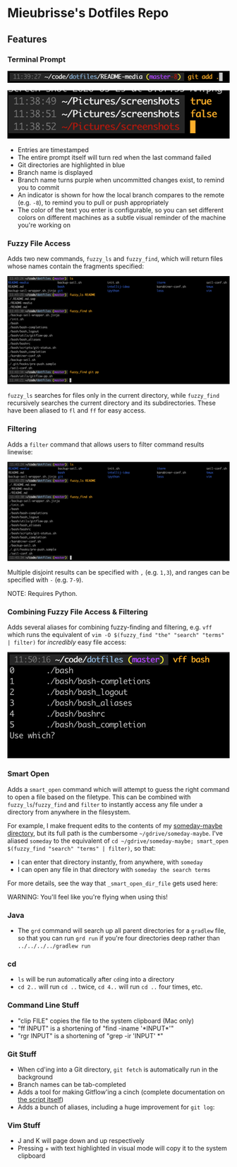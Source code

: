 Mieubrisse's Dotfiles Repo
==========================
Features
--------
### Terminal Prompt
![](./README-media/terminal-prompt1.png)

![](./README-media/terminal-prompt2.png)

* Entries are timestamped
* The entire prompt itself will turn red when the last command failed
* Git directories are highlighted in blue
* Branch name is displayed
* Branch name turns purple when uncommitted changes exist, to remind you to commit
* An indicator is shown for how the local branch compares to the remote (e.g. `-8`), to remind you to pull or push appropriately
* The color of the text you enter is configurable, so you can set different colors on different machines as a subtle visual reminder of the machine you're working on

### Fuzzy File Access
Adds two new commands, `fuzzy_ls` and `fuzzy_find`, which will return files whose names contain the fragments specified:

![](./README-media/fuzzy-finding.png)

`fuzzy_ls` searches for files only in the current directory, while `fuzzy_find` recursively searches the current directory and its subdirectories. These have been aliased to `fl` and `ff` for easy access.

### Filtering
Adds a `filter` command that allows users to filter command results linewise:

![](./README-media/filtering.png)

Multiple disjoint results can be specified with `,` (e.g. `1,3`), and ranges can be specified with `-` (e.g. `7-9`).

NOTE: Requires Python.

### Combining Fuzzy File Access & Filtering
Adds several aliases for combining fuzzy-finding and filtering, e.g. `vff` which runs the equivalent of `vim -O $(fuzzy_find "the" "search" "terms" | filter)` for _incredibly_ easy file access:

![](./README-media/vim-fuzzy-find.png)

### Smart Open 

Adds a `smart_open` command which will attempt to guess the right command to open a file based on the filetype. This can be combined with `fuzzy_ls`/`fuzzy_find` and `filter` to instantly access any file under a directory from anywhere in the filesystem. 

For example, I make frequent edits to the contents of my [someday-maybe directory](https://en.wikipedia.org/wiki/Getting_Things_Done), but its full path is the cumbersome `~/gdrive/someday-maybe`. I've aliased `someday` to the equivalent of `cd ~/gdrive/someday-maybe; smart_open $(fuzzy_find "search" "terms" | filter)`, so that:

* I can enter that directory instantly, from anywhere, with `someday`
* I can open any file in that directory with `someday the search terms`

For more details, see the way that `_smart_open_dir_file` gets used here:

[](https://github.com/mieubrisse/dotfiles/blob/d436564a75aa1a25e27cba8327d3b4d1cebd1778/bash/bash_aliases#L429-L463)

WARNING: You'll feel like you're flying when using this!

### Java

* The `grd` command will search up all parent directories for a `gradlew` file, so that you can run `grd run` if you're four directories deep rather than `../../../../gradlew run`

### cd

* `ls` will be run automatically after `cd`ing into a directory
* `cd 2..` will run `cd ..` twice, `cd 4..` will run `cd ..` four times, etc.

### Command Line Stuff
* "clip FILE" copies the file to the system clipboard (Mac only)
* "ff INPUT" is a shortening of "find -iname '\*INPUT\*'"
* "rgr INPUT" is a shortening of "grep -ir 'INPUT' \*"

### Git Stuff
* When cd'ing into a Git directory, `git fetch` is automatically run in the background
* Branch names can be tab-completed
* Adds a tool for making Gitflow'ing a cinch (complete documentation on [the script itself](https://github.com/mieubrisse/dotfiles/blob/master/bash/utils/gitflow-pp.sh))
* Adds a bunch of aliases, including a huge improvement for `git log`:

[](https://github.com/mieubrisse/dotfiles/blob/d436564a75aa1a25e27cba8327d3b4d1cebd1778/bash/bash_aliases#L313-L354)


### Vim Stuff
* J and K will page down and up respectively
* Pressing + with text highlighted in visual mode will copy it to the system clipboard

